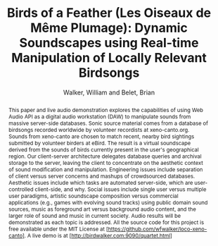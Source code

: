 --- 
title: "Birds of a Feather (Les Oiseaux de Même Plumage): Dynamic Soundscapes using Real-time Manipulation of Locally Relevant Birdsongs" 
abstract: "This paper and live audio demonstration explores the capabilities of using Web Audio API as a digital audio workstation (DAW) to manipulate sounds from massive server-side databases. Sonic source material comes from a database of birdsongs recorded worldwide by volunteer recordists at xeno-canto.org. Sounds from xeno-canto are chosen to match recent, nearby bird sightings submitted by volunteer birders at eBird. The result is a virtual soundscape derived from the sounds of birds currently present in the user's geographical region. Our client-server architecture delegates database queries and archival storage to the server, leaving the client to concentrate on the aesthetic context of sound modification and manipulation. Engineering issues include separation of client versus server concerns and mashups of crowdsourced databases. Aesthetic issues include which tasks are automated server-side, which are user-controlled client-side, and why. Social issues include single user versus multiple user paradigms, artistic soundscape composition versus commercial applications (e.g., games with evolving sound tracks) using public domain sound sources, music as foreground art versus background audio content, and the larger role of sound and music in current society. Audio results will be demonstrated as each topic is addressed. All the source code for this project is free available under the MIT License at [https://github.com/wfwalker/loco-xeno-canto]. A live demo is at [http://birdwalker.com:9090/quartet.html]" 
address: "Paris, France" 
author: "Walker, William and Belet, Brian"
webAuthor: "William Walker, Brian Belet" 
booktitle: "Proceedings of the International Web Audio Conference" 
editor: "Goldszmidt, Samuel and Schnell, Norbert and Saiz, Victor and Matuszewski, Benjamin" 
month: "January"
pages: "" 
publisher: "IRCAM" 
series: "WAC '15"
track: "Paper"  
year: "2015" 
id: "2015_22" 
tags: year2015
media: none 
pdflink: /_data/papers/pdf/2015/2015_22.pdf
ISSN: 2663-5844
---